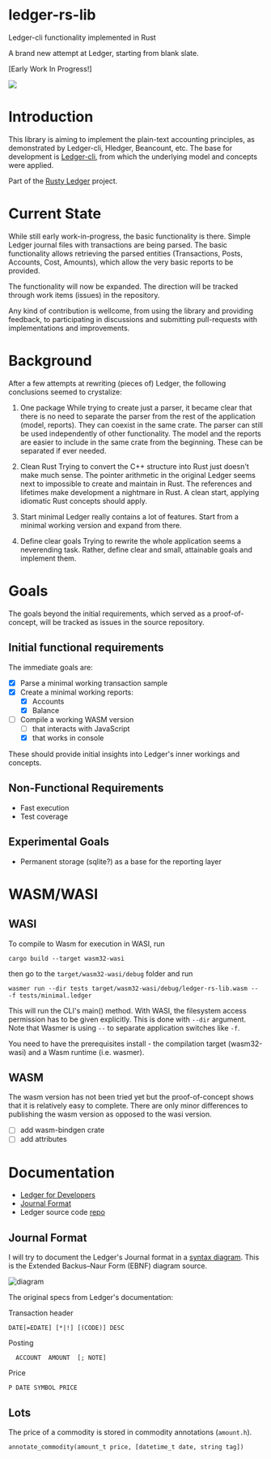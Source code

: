# ledger-rs-lib
Ledger-cli functionality implemented in Rust

A brand new attempt at Ledger, starting from blank slate.

[Early Work In Progress!]

![](https://img.shields.io/crates/v/ledger-rs-lib?style=plastic)

# Introduction

This library is aiming to implement the plain-text accounting principles, as demonstrated by Ledger-cli, Hledger, Beancount, etc. The base for development is [Ledger-cli](https://github.com/ledger/ledger/), from which the underlying model and concepts were applied.

Part of the [Rusty Ledger](https://github.com/ledger-rs/) project.

# Current State

While still early work-in-progress, the basic functionality is there. Simple Ledger journal files with transactions are being parsed. The basic functionality allows retrieving the parsed entities (Transactions, Posts, Accounts, Cost, Amounts), which allow the very basic reports to be provided.

The functionality will now be expanded. The direction will be tracked through work items (issues) in the repository.

Any kind of contribution is wellcome, from using the library and providing feedback, to participating in discussions and submitting pull-requests with implementations and improvements.

# Background

After a few attempts at rewriting (pieces of) Ledger, the following conclusions seemed to crystalize:

1. One package
While trying to create just a parser, it became clear that there is no need to separate the parser from the rest of the application (model, reports). They can coexist in the same crate. The parser can still be used independently of other functionality.
The model and the reports are easier to include in the same crate from the beginning. These can be separated if ever needed.

1. Clean Rust
Trying to convert the C++ structure into Rust just doesn't make much sense. The pointer arithmetic in the original Ledger seems next to impossible to create and maintain in Rust. The references and lifetimes make development a nightmare in Rust. A clean start, applying idiomatic Rust concepts should apply.

1. Start minimal
Ledger really contains a lot of features. Start from a minimal working version and expand from there.

1. Define clear goals
Trying to rewrite the whole application seems a neverending task. Rather, define clear and small, attainable goals and implement them.

# Goals

The goals beyond the initial requirements, which served as a proof-of-concept, will be tracked as issues in the source repository.

## Initial functional requirements

The immediate goals are:

- [x] Parse a minimal working transaction sample
- [x] Create a minimal working reports:
  - [x] Accounts
  - [x] Balance
- [ ] Compile a working WASM version
  - [ ] that interacts with JavaScript
  - [x] that works in console

These should provide initial insights into Ledger's inner workings and concepts.

## Non-Functional Requirements

- Fast execution
- Test coverage

## Experimental Goals

- Permanent storage (sqlite?) as a base for the reporting layer

# WASM/WASI

## WASI

To compile to Wasm for execution in WASI, run
```
cargo build --target wasm32-wasi
```
then go to the `target/wasm32-wasi/debug` folder and run
```
wasmer run --dir tests target/wasm32-wasi/debug/ledger-rs-lib.wasm -- -f tests/minimal.ledger
```

This will run the CLI's main() method. With WASI, the filesystem access permission has to be given explicitly. This is done with `--dir` argument.
Note that Wasmer is using `--` to separate application switches like `-f`.

You need to have the prerequisites install - the compilation target (wasm32-wasi) and a Wasm runtime (i.e. wasmer).

## WASM 

The wasm version has not been tried yet but the proof-of-concept shows that it is relatively easy to complete. There are only minor differences to publishing the wasm version as opposed to the wasi version.

- [ ] add wasm-bindgen crate
- [ ] add attributes

# Documentation

- [Ledger for Developers](https://ledger-cli.org/doc/ledger3.html#Ledger-for-Developers)
- [Journal Format](https://ledger-cli.org/doc/ledger3.html#Journal-Format)
- Ledger source code [repo](https://github.com/ledger/ledger/)

## Journal Format

I will try to document the Ledger's Journal format in a [syntax diagram](http://www.plantuml.com/plantuml/duml/LL9HhjCm4FptAHRpGLAv5o2gbAWLGeYF88fKgOgGIKnnIMpaR52hqBjm6Ux5RkAsBp_jxkpCsBDEtgCEQBwvxm8jjWO-ckPamfiUFlWXEDt2EnywZUA7qOq9KBJ6mR-_jZthdogIrw67Ny6VJOr2t6KR6BU-wup3cuBne6kyPK8aA-0ITZOGs_usi4e58yG_l9-EK2-5fU-H0FvZUQGGUQVHA3WMm-KhbnNLSYNX3yXNafj49bB1rZV4agbC6IlrrKpCw5zbWet9hQXhFpXamuwBYYldF6gqtaqI8Ywbd8Nbrfqun6onC1iJ-LQgUvzIWAABd4-3TcZn6XrzGpLvFiya3cKOILwQyCLPB8EjESjDffIIHZpR4xjzJ6WqHpzA5HSaAy8oiPrZJanIVnwwJCpDXgnoeiytIpD1inbSe2BcdaRPjEVNSTlycyjK0PeBGjmBUoyVUOBMJsW3idnSyxYt7R_CSosFhP1XRbp3N-X_). This is the Extended Backus–Naur Form (EBNF) diagram source.

![diagram](http://www.plantuml.com/plantuml/dsvg/LL9HhjCm4FptAHRpGLAv5o2gbAWLGeYF88fKgOgGIKnnIMpaR52hqBjm6Ux5RkAsBp_jxkpCsBDEtgCEQBwvxm8jjWO-ckPamfiUFlWXEDt2EnywZUA7qOq9KBJ6mR-_jZthdogIrw67Ny6VJOr2t6KR6BU-wup3cuBne6kyPK8aA-0ITZOGs_usi4e58yG_l9-EK2-5fU-H0FvZUQGGUQVHA3WMm-KhbnNLSYNX3yXNafj49bB1rZV4agbC6IlrrKpCw5zbWet9hQXhFpXamuwBYYldF6gqtaqI8Ywbd8Nbrfqun6onC1iJ-LQgUvzIWAABd4-3TcZn6XrzGpLvFiya3cKOILwQyCLPB8EjESjDffIIHZpR4xjzJ6WqHpzA5HSaAy8oiPrZJanIVnwwJCpDXgnoeiytIpD1inbSe2BcdaRPjEVNSTlycyjK0PeBGjmBUoyVUOBMJsW3idnSyxYt7R_CSosFhP1XRbp3N-X_)

The original specs from Ledger's documentation:

Transaction header
```
DATE[=EDATE] [*|!] [(CODE)] DESC
```

Posting
```
  ACCOUNT  AMOUNT  [; NOTE]
```

Price
```
P DATE SYMBOL PRICE
```

## Lots

The price of a commodity is stored in commodity annotations (`amount.h`).

`annotate_commodity(amount_t price, [datetime_t date, string tag])`